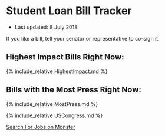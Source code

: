 # Student Loan Bill Tracker
* Last updated: 8 July 2018

If you like a bill, tell your senator or representative to co-sign it.

## Highest Impact Bills Right Now:
{% include_relative HighestImpact.md %}

## Bills with the Most Press Right Now:
{% include_relative MostPress.md %}

{% include_relative USCongress.md %}

<script type="text/javascript"><!--
google_ad_client = "ca-pub-0099932842510810";
/* studentloan footer */
google_ad_slot = "2213926879";
google_ad_width = 728;
google_ad_height = 90;
//-->
</script>
<script type="text/javascript"
	src="http://pagead2.googlesyndication.com/pagead/show_ads.js">
</script>
<script type="text/javascript">
  document.write('<scr' + 'ipt type="text/javascript" src="' + ('https:' == document.location.protocol ? 'https://' : 'http://') + 'publisher.monster.com/Services/WidgetHandler.ashx?WidgetID=EAAQyVQ9qTWY_fSIhEjzk8jjtg--&Verb=Initialize"></scr' + 'ipt>');
</script><noscript><a id="monsterBrowseLinkICwAAA_e_e" class="monsterBrowseLink fnt4" href="http://jobsearch.monster.com/browse/">Search For Jobs on Monster</a></noscript>
<!-- Start Quantcast tag -->
<script type="text/javascript">
_qoptions={
qacct:"p-11eG58csMgXm2"
};
</script>
<script type="text/javascript" src="http://edge.quantserve.com/quant.js"></script>
<noscript>
	<img style="border:0" src="http://pixel.quantserve.com/pixel/p-11eG58csMgXm2.gif" style="display: none;" height="1" width="1" alt="Quantcast"/>
</noscript>
<!-- End Quantcast tag -->
